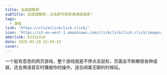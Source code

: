 ```yaml
---
title: 全成就解锁
subTitle: 全成就解锁：点击即可收获满满成就感！
tags:
  - 游戏
link: 'https://clickclickclick.click/'
icon: 'https://s3-eu-west-1.amazonaws.com/clickclickclick.click/images/OG.png'
abbrlink: 6331e31d
date: 2025-03-28 22:04:13
cover:
---
```


一个挺有意思的网页游戏，整个游戏就是不停点击鼠标，页面会不断解锁各种成就，还会用语音实时播报你的操作，适合闲着无聊的时候玩。